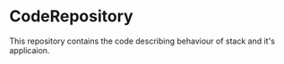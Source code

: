 # CodeRepository
This repository contains the code describing behaviour of stack and it's applicaion.

